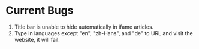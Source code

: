 # Current Bugs

1. Title bar is unable to hide automatically in ifame articles.
2. Type in languages except "en", "zh-Hans", and "de" to URL and visit the website, it will fail.
